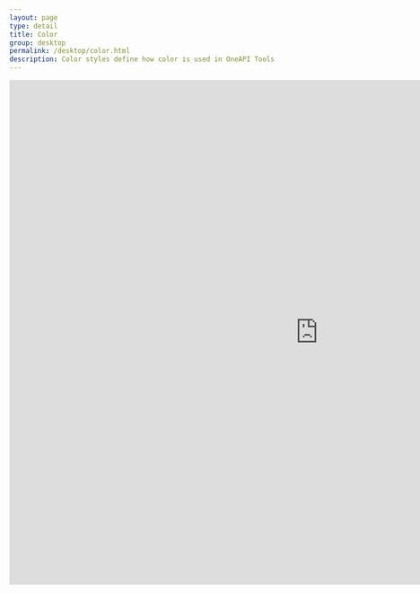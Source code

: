 ```yaml
---
layout: page
type: detail
title: Color
group: desktop
permalink: /desktop/color.html
description: Color styles define how color is used in OneAPI Tools
---
```


<iframe src="https://daniellecox.github.io/style-guide-guide/static.html" style="border:none;" height="900" width="1100"></iframe>



    

   
